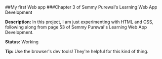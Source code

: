 ##My first Web app
###Chapter 3 of Semmy Purewal's Learning Web App Development

__Description:__ In this project, I am just experimenting with HTML and CSS, following along from page 53 of Semmy Purewal's Learning Web App Development.

__Status:__ Working

__Tip:__ Use the browser's dev tools! They're helpful for this kind of thing.
